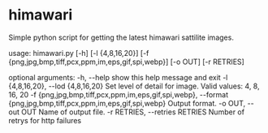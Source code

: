 # himawari

Simple python script for getting the latest himawari sattilite images.

usage: himawari.py [-h] [-l {4,8,16,20}]
                   [-f {png,jpg,bmp,tiff,pcx,ppm,im,eps,gif,spi,webp}]
                   [-o OUT] [-r RETRIES]

optional arguments:
  -h, --help            show this help message and exit
  -l {4,8,16,20}, --lod {4,8,16,20}
                        Set level of detail for image. Valid values: 4, 8, 16,
                        20
  -f {png,jpg,bmp,tiff,pcx,ppm,im,eps,gif,spi,webp}, --format {png,jpg,bmp,tiff,pcx,ppm,im,eps,gif,spi,webp}
                        Output format.
  -o OUT, --out OUT     Name of output file.
  -r RETRIES, --retries RETRIES
                        Number of retrys for http failures

